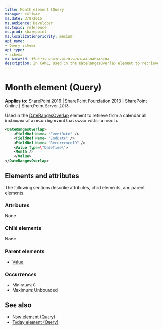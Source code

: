 ```yaml
---
title: Month element (Query)
manager: soliver
ms.date: 3/9/2015
ms.audience: Developer
ms.topic: reference
ms.prod: sharepoint
ms.localizationpriority: medium
api_name:
- Query schema
api_type:
- schema
ms.assetid: ff0c7293-6426-4a70-9267-ee504baebc9e
description: In CAML, used in the DateRangesOverlap element to retrieve from a calendar all instances of a recurring event that occur within a month. 
---
```


# Month element (Query)

**Applies to:** SharePoint 2016 | SharePoint Foundation 2013 | SharePoint Online | SharePoint Server 2013
  
Used in the [DateRangesOverlap](daterangesoverlap-element-query.md) element to retrieve from a calendar all instances of a recurring event that occur within a month. 
  
```XML
<DateRangesOverlap>
    <FieldRef Name= "EventDate" />
    <FieldRef Name= "EndDate" />
    <FieldRef Name= "RecurrenceID" />
    <Value Type=\"DateTime\">
    <Month />
    </Value>
</DateRangesOverlap>
```

## Elements and attributes

The following sections describe attributes, child elements, and parent elements.

### Attributes

None
   
### Child elements

None
   
### Parent elements

- [Value](value-element-query.md)
   
### Occurrences

- Minimum: 0 
- Maximum: Unbounded
   
## See also

- [Now element (Query)](now-element-query.md)
- [Today element (Query)](today-element-query.md)

